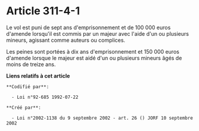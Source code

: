 # Article 311-4-1

Le vol est puni de sept ans d'emprisonnement et de 100 000 euros d'amende lorsqu'il est commis par un majeur avec l'aide d'un
ou plusieurs mineurs, agissant comme auteurs ou complices.

Les peines sont portées à dix ans d'emprisonnement et 150 000 euros d'amende lorsque le majeur est aidé d'un ou plusieurs
mineurs âgés de moins de treize ans.

**Liens relatifs à cet article**

	**Codifié par**:

	  - Loi n°92-685 1992-07-22

	**Créé par**:

	  - Loi n°2002-1138 du 9 septembre 2002 - art. 26 () JORF 10 septembre 2002
